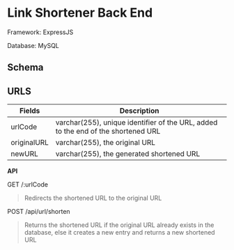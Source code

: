# Link Shortener Back End

Framework: ExpressJS

Database: MySQL

## Schema

## **URLS**

| Fields      | Description                                                                       |
| ----------- | --------------------------------------------------------------------------------- |
| urlCode     | varchar(255), unique identifier of the URL, added to the end of the shortened URL |
| originalURL | varchar(255), the original URL                                                    |
| newURL      | varchar(255), the generated shortened URL                                         |

**API**

GET /:urlCode

> Redirects the shortened URL to the original URL

POST /api/url/shorten

> Returns the shortened URL if the original URL already exists in the database, else it creates a new entry and returns a new shortened URL
